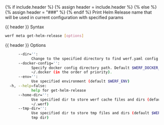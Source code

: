 {% if include.header %}
{% assign header = include.header %}
{% else %}
{% assign header = "###" %}
{% endif %}
Print Helm Release name that will be used in current configuration with specified params

{{ header }} Syntax

```bash
werf meta get-helm-release [options]
```

{{ header }} Options

```bash
      --dir='':
            Change to the specified directory to find werf.yaml config
      --docker-config='':
            Specify docker config directory path. Default $WERF_DOCKER_CONFIG or $DOCKER_CONFIG or 
            ~/.docker (in the order of priority).
      --env='':
            Use specified environment (default $WERF_ENV)
  -h, --help=false:
            help for get-helm-release
      --home-dir='':
            Use specified dir to store werf cache files and dirs (default $WERF_HOME environment or 
            ~/.werf)
      --tmp-dir='':
            Use specified dir to store tmp files and dirs (default $WERF_TMP environment or system 
            tmp dir)
```

